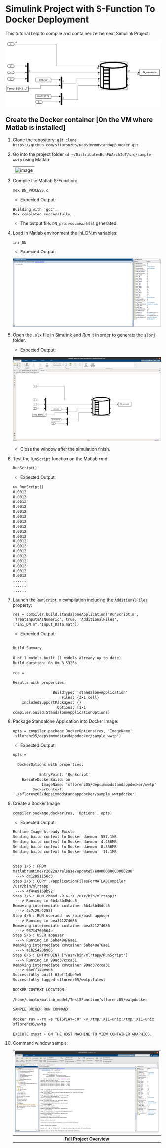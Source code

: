 # Simulink Project with S-Function To Docker Deployment

This tutorial help to compile and containerize the next Simulink Project:

![img](./images/wwtp.png)

## Create the Docker container **[On the VM where Matlab is installed]**

1. Clone the repository: `git clone https://github.com/sfl0r3nz05/DepSimModStandAppDocker.git`
2. Go into the project folder `cd ~/DistributedBchFWArchIoT/src/sample-wwtp` using Matlab:

    | |
    |:---------:|
    |![image](https://user-images.githubusercontent.com/6643905/217015426-3a7e866d-2ff3-45bb-ad73-f0e7aab75be4.png)|

3. Compile the Matlab S-Function:

    ```console
    mex DN_PROCESS.c
    ```

    - Expected Output:

    ```console
    Building with 'gcc'.
    Mex completed successfully.
    ```

    - The output file: `DN_process.mexa64` is generated.

7. Load in Matlab environment the ini_DN.m variables:

    ```console
    ini_DN
    ```

    - Expected Output:

    ![img](./images/ini_DN.png)

8. Open the `.slx` file in Simulink and *Run* it in order to generate the `slprj` folder.

    - Expected Output:

    ![img](./images/slprj.png)

    - Close the window after the simulation finish.

9. Test the `RunScript` function on the Matlab cmd:

    ```console
    RunScript()
    ```

    - Expected Output:

    ```console
    >> RunScript()
    0.0012
    0.0012
    0.0012
    0.0012
    0.0012
    0.0012
    0.0012
    0.0012
    0.0012
    0.0012
    0.0012
    0.0012
    0.0012
    0.0012
    0.0012
    0.0012
    0.0012
    0.0012
    ......
    ......
    ......
    ```

10. Launch the `RunScript.m` compilation including the `AdditionalFiles` property:

    ```console
    res = compiler.build.standaloneApplication('RunScript.m', 'TreatInputsAsNumeric', true, 'AdditionalFiles', ["ini_DN.m","Input_Data.mat"])
    ```

    - Expected Output:

    ```console

    Build Summary

    0 of 1 models built (1 models already up to date)
    Build duration: 0h 0m 3.5325s

    res = 

    Results with properties:

                      BuildType: 'standaloneApplication'
                          Files: {3×1 cell}
        IncludedSupportPackages: {}
                        Options: [1×1 compiler.build.StandaloneApplicationOptions]
    ```

11. Package Standalone Application into Docker Image:

    ```console
    opts = compiler.package.DockerOptions(res, 'ImageName', 'sflorenz05/depsimmodstandappdocker/sample_wwtp')
    ```

    - Expected Output:

    ```console
    opts =

      DockerOptions with properties:

                EntryPoint: 'RunScript'
        ExecuteDockerBuild: on
                 ImageName: 'sflorenz05/depsimmodstandappdocker/wwtp'
             DockerContext: './sflorenz05/depsimmodstandappdocker/sample_wwtpdocker'
    ```

12. Create a Docker Image

    ```console
    compiler.package.docker(res, 'Options', opts)
    ```

    - Expected Output:

    ```console
    Runtime Image Already Exists
    Sending build context to Docker daemon  557.1kB
    Sending build context to Docker daemon  4.456MB
    Sending build context to Docker daemon  8.356MB
    Sending build context to Docker daemon   11.1MB


    Step 1/6 : FROM matlabruntime/r2022a/release/update5/e0000000000000200
     ---> dc12891158c3
    Step 2/6 : COPY ./applicationFilesForMATLABCompiler /usr/bin/mlrtapp
     ---> 4f44e9169b92
    Step 3/6 : RUN chmod -R a+rX /usr/bin/mlrtapp/*
     ---> Running in 6b4a3b40dcc5
    Removing intermediate container 6b4a3b40dcc5
     ---> 4c7c29a2253f
    Step 4/6 : RUN useradd -ms /bin/bash appuser
     ---> Running in bea321274686
    Removing intermediate container bea321274686
     ---> 93744760564e
    Step 5/6 : USER appuser
     ---> Running in 5abe48e76ae1
    Removing intermediate container 5abe48e76ae1
     ---> a1b25420b905
    Step 6/6 : ENTRYPOINT ["/usr/bin/mlrtapp/RunScript"]
     ---> Running in 99ad37ccca31
    Removing intermediate container 99ad37ccca31
     ---> 63eff14be9e5
    Successfully built 63eff14be9e5
    Successfully tagged sflorenz05/wwtp:latest

    DOCKER CONTEXT LOCATION:

    /home/ubuntu/matlab_model/TestSFunction/sflorenz05/wwtpdocker

    SAMPLE DOCKER RUN COMMAND:

    docker run --rm -e "DISPLAY=:0" -v /tmp/.X11-unix:/tmp/.X11-unix sflorenz05/wwtp

    EXECUTE xhost + ON THE HOST MACHINE TO VIEW CONTAINER GRAPHICS.
    ```

13. Command window sample:

    |        ![img](./images/full_proj.png)        |
    |:--------------------------------------------:|
    |          **Full Project Overview**           |
